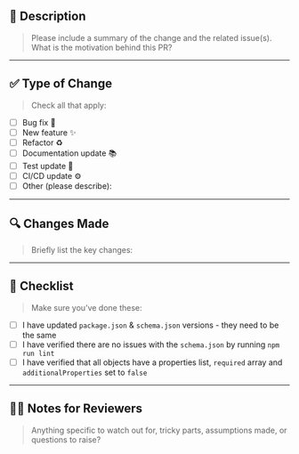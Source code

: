 ## 📝 Description

> Please include a summary of the change and the related issue(s).
> What is the motivation behind this PR?

---

## ✅ Type of Change

> Check all that apply:

- [ ] Bug fix 🐞
- [ ] New feature ✨
- [ ] Refactor ♻️
- [ ] Documentation update 📚
- [ ] Test update 🧪
- [ ] CI/CD update ⚙️
- [ ] Other (please describe):

---

## 🔍 Changes Made

> Briefly list the key changes:

---

## 🧩 Checklist

> Make sure you’ve done these:

- [ ] I have updated `package.json` & `schema.json` versions - they need to be the same
- [ ] I have verified there are no issues with the `schema.json` by running `npm run lint`
- [ ] I have verified that all objects have a properties list, `required` array and `additionalProperties` set to `false`

---

## 🙋‍♂️ Notes for Reviewers

> Anything specific to watch out for, tricky parts, assumptions made, or questions to raise?
